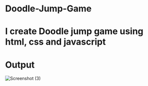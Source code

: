 # Doodle-Jump-Game
# I create Doodle jump game using html, css and javascript

# Output

![Screenshot (3)](https://github.com/Priyanka9321/Doodle-Jump-Game/assets/91218634/8dac45f6-1a3f-4e64-ba01-cc736c61202a)
